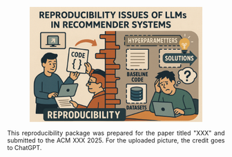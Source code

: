 <!DOCTYPE html>
<html>
<head>

</head>
<body>

<p align="center">
  <img src="chatgpt.png" width="400", title="Credit goes to ChatGPT">
</p>


<p align="justify">This reproducibility package was prepared for the paper titled "XXX" and submitted  to the ACM XXX 2025.  For the uploaded picture, the credit goes to ChatGPT.</p>

<p ></p>

</body>
</html>  

